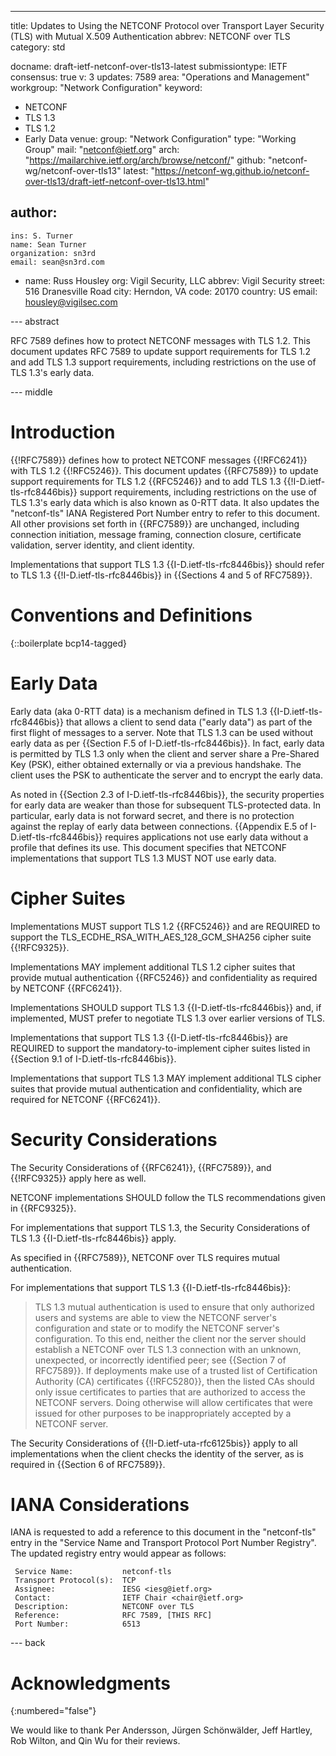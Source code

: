 ---
title: Updates to Using the NETCONF Protocol over Transport Layer Security (TLS) with Mutual X.509 Authentication
abbrev: NETCONF over TLS
category: std

docname: draft-ietf-netconf-over-tls13-latest
submissiontype: IETF
consensus: true
v: 3
updates: 7589
area: "Operations and Management"
workgroup: "Network Configuration"
keyword:
 - NETCONF
 - TLS 1.3
 - TLS 1.2
 - Early Data
venue:
  group: "Network Configuration"
  type: "Working Group"
  mail: "netconf@ietf.org"
  arch: "https://mailarchive.ietf.org/arch/browse/netconf/"
  github: "netconf-wg/netconf-over-tls13"
  latest: "https://netconf-wg.github.io/netconf-over-tls13/draft-ietf-netconf-over-tls13.html"

author:
 -
    ins: S. Turner
    name: Sean Turner
    organization: sn3rd
    email: sean@sn3rd.com
 -
    name: Russ Housley
    org: Vigil Security, LLC
    abbrev: Vigil Security
    street: 516 Dranesville Road
    city: Herndon, VA
    code: 20170
    country: US
    email: housley@vigilsec.com


--- abstract

RFC 7589 defines how to protect NETCONF messages with TLS 1.2. This
document updates RFC 7589 to update support requirements for TLS 1.2
and add TLS 1.3 support requirements, including restrictions on the
use of TLS 1.3's early data.

--- middle

# Introduction

{{!RFC7589}} defines how to protect NETCONF messages {{!RFC6241}} with
TLS 1.2 {{!RFC5246}}. This document updates {{RFC7589}} to update
support requirements for TLS 1.2 {{RFC5246}} and to add TLS 1.3 {{!I-D.ietf-tls-rfc8446bis}}
support requirements, including restrictions on the use of TLS 1.3's early data which is also known as 0-RTT data.
It also updates the "netconf-tls" IANA Registered Port Number entry to
refer to this document. All other provisions set forth in {{RFC7589}}
are unchanged, including connection initiation, message framing,
connection closure, certificate validation, server identity, and client
identity.

<aside markdown="block">
  Implementations that support TLS 1.3 {{I-D.ietf-tls-rfc8446bis}} should
  refer to TLS 1.3 {{!I-D.ietf-tls-rfc8446bis}} in {{Sections 4 and 5 of RFC7589}}.
</aside>


# Conventions and Definitions

{::boilerplate bcp14-tagged}

# Early Data

Early data (aka 0-RTT data) is a mechanism defined in TLS 1.3
{{I-D.ietf-tls-rfc8446bis}} that allows a client to send data ("early data")
as part of the first flight of messages to a server. Note that TLS 1.3 can
be used without early data as per {{Section F.5 of I-D.ietf-tls-rfc8446bis}}.
In fact, early data is permitted by TLS 1.3 only when the client and server
share a Pre-Shared Key (PSK), either obtained externally or via a previous
handshake. The client uses the PSK to authenticate the server and to encrypt
the early data.

As noted in {{Section 2.3 of I-D.ietf-tls-rfc8446bis}}, the security
properties for early data are weaker than those for subsequent TLS-protected
data. In particular, early data is not forward secret, and there is no
protection against the replay of early data between connections.
{{Appendix E.5 of I-D.ietf-tls-rfc8446bis}} requires applications not
use early data without a profile that defines its use. This document
specifies that NETCONF implementations that support TLS 1.3 MUST NOT use early
data.

# Cipher Suites

Implementations MUST support TLS 1.2 {{RFC5246}} and are REQUIRED to
support the TLS_ECDHE_RSA_WITH_AES_128_GCM_SHA256 cipher suite {{!RFC9325}}.

Implementations MAY implement additional TLS 1.2 cipher suites that provide
mutual authentication {{RFC5246}} and confidentiality as required by
NETCONF {{RFC6241}}.

Implementations SHOULD support TLS 1.3 {{I-D.ietf-tls-rfc8446bis}} and,
if implemented, MUST prefer to negotiate TLS 1.3 over earlier versions
of TLS.

Implementations that support TLS 1.3 {{I-D.ietf-tls-rfc8446bis}} are
REQUIRED to support the mandatory-to-implement cipher suites listed in
{{Section 9.1 of I-D.ietf-tls-rfc8446bis}}.

Implementations that support TLS 1.3 MAY implement additional TLS cipher
suites that provide mutual authentication and confidentiality, which are
required for NETCONF {{RFC6241}}.

# Security Considerations

The Security Considerations of {{RFC6241}}, {{RFC7589}}, and {{!RFC9325}}
apply here as well.

NETCONF implementations SHOULD follow the TLS recommendations given in
{{RFC9325}}.

For implementations that support TLS 1.3, the Security Considerations of
TLS 1.3 {{I-D.ietf-tls-rfc8446bis}} apply.

As specified in {{RFC7589}}, NETCONF over TLS requires mutual authentication.

For implementations that support TLS 1.3 {{I-D.ietf-tls-rfc8446bis}}:

> TLS 1.3 mutual authentication is used
to ensure that only authorized users and systems are able to view the
NETCONF server's configuration and state or to modify the NETCONF
server's configuration. To this end, neither the client nor the server
should establish a NETCONF over TLS 1.3 connection with an unknown,
unexpected, or incorrectly identified peer; see {{Section 7 of RFC7589}}. If
deployments make use of a trusted list of Certification Authority (CA)
certificates {{!RFC5280}}, then the listed CAs should only issue certificates
to parties that are authorized to access the NETCONF servers. Doing otherwise
will allow certificates that were issued for other purposes to be
inappropriately accepted by a NETCONF server.

The Security Considerations of {{!I-D.ietf-uta-rfc6125bis}} apply to all implementations
when the client checks the identity of the server, as is required in
{{Section 6 of RFC7589}}.

# IANA Considerations

IANA is requested to add a reference to this document in the
"netconf-tls" entry in the "Service Name and Transport Protocol Port
Number Registry". The updated registry entry would appear as follows:

     Service Name:           netconf-tls
     Transport Protocol(s):  TCP
     Assignee:               IESG <iesg@ietf.org>
     Contact:                IETF Chair <chair@ietf.org>
     Description:            NETCONF over TLS
     Reference:              RFC 7589, [THIS RFC]
     Port Number:            6513


--- back

# Acknowledgments
{:numbered="false"}

We would like to thank Per Andersson, Jürgen Schönwälder, Jeff
Hartley, Rob Wilton, and Qin Wu for their reviews.

